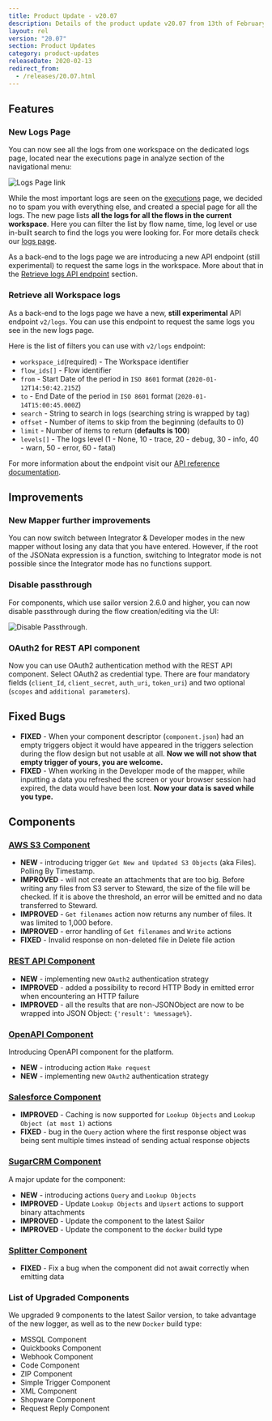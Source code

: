 ```yaml
---
title: Product Update - v20.07
description: Details of the product update v20.07 from 13th of February 2020.
layout: rel
version: "20.07"
section: Product Updates
category: product-updates
releaseDate: 2020-02-13
redirect_from:
  - /releases/20.07.html
---
```


## Features

### New Logs Page

You can now see all the logs from one workspace on the dedicated logs page,
located near the executions page in analyze section of the navigational menu:

![Logs Page link](/assets/img/RN/20.07/logs-page.png)

While the most important logs are seen on the [executions](/getting-started/executions)
page, we decided no to spam you with everything else, and created a special page
for all the logs. The new page lists **all the logs for all the flows in the current workspace**.
Here you can filter the list by flow name, time, log level or use in-built
search to find the logs you were looking for. For more details check our
[logs page](/getting-started/logs-page).

As a back-end to the logs page we are introducing a new API endpoint (still experimental)
to request the same logs in the workspace. More about that in the
[Retrieve logs API endpoint](#retrieve-all-workspace-logs) section.

### Retrieve all Workspace logs

As a back-end to the logs page we have a new, **still experimental** API endpoint `v2/logs`.
You can use this endpoint to request the same logs you see in the new logs page.

Here is the list of filters you can use with `v2/logs` endpoint:

*   `workspace_id`(required) -	The Workspace identifier
*   `flow_ids[]` - Flow identifier
*   `from` - Start Date of the period in `ISO 8601` format (`2020-01-12T14:50:42.215Z`)
*   `to` - End Date of the period in `ISO 8601` format (`2020-01-14T15:00:45.000Z`)
*   `search` - String to search in logs (searching string is wrapped by tag)
*   `offset` - Number of items to skip from the beginning (defaults to 0)
*   `limit`	- Number of items to return (**defaults is 100**)
*   `levels[]` - The logs level (1 - None, 10 - trace, 20 - debug, 30 - info, 40 - warn, 50 - error, 60 - fatal)

For more information about the endpoint visit our [API reference documentation]({{site.data.tenant.apiBaseUri}}docs/v2/#retrieve-all-workspace-logs).

## Improvements

### New Mapper further improvements

You can now switch between Integrator & Developer modes in the new mapper without
losing any data that you have entered. However, if the root of the JSONata
expression is a function, switching to Integrator mode is not possible since the
Integrator mode has no functions support.

### Disable passthrough

For components, which use sailor version 2.6.0 and higher, you can now disable
passthrough during the flow creation/editing via the UI:

![Disable Passthrough](/assets/img/RN/20.07/disable-passthrough.png).

### OAuth2 for REST API component

Now you can use OAuth2 authentication method with the REST API component. Select
OAuth2 as credential type. There are four mandatory fields (`client_Id`,
`client_secret`, `auth_uri`, `token_uri`) and two optional (`scopes` and `additional parameters`).

## Fixed Bugs

*   **FIXED** - When your component descriptor (`component.json`) had an empty triggers object it would have appeared in the triggers selection during the flow design but not usable at all. **Now we will not show that empty trigger of yours, you are welcome.**
*   **FIXED** - When working in the Developer mode of the mapper, while inputting a data you refreshed the screen or your browser session had expired, the data would have been lost. **Now your data is saved while you type.**

## Components

### [AWS S3 Component](/components/aws-s3/)

*   **NEW** - introducing trigger `Get New and Updated S3 Objects` (aka Files). Polling By Timestamp.
*   **IMPROVED** - will not create an attachments that are too big. Before writing any files from S3 server to Steward, the size of the file will be checked. If it is above the threshold, an error will be emitted and no data transferred to Steward.
*   **IMPROVED** - `Get filenames` action now returns any number of files. It was limited to 1,000 before.
*   **IMPROVED** - error handling of `Get filenames` and `Write` actions
*   **FIXED** - Invalid response on non-deleted file in Delete file action

### [REST API Component](/components/rest-api)

*   **NEW** - implementing new `OAuth2` authentication strategy
*   **IMPROVED** - added a possibility to record HTTP Body in emitted error when encountering an HTTP failure
*   **IMPROVED** - all the results that are non-JSONObject are now to be wrapped into JSON Object: `{'result': %message%}`.

### [OpenAPI Component](/components/open-api/)

Introducing OpenAPI component for the platform.

*   **NEW** - introducing action `Make request`
*   **NEW** - implementing new `OAuth2` authentication strategy

### [Salesforce Component](/components/salesforce/)

*   **IMPROVED** -  Caching is now supported for `Lookup Objects` and `Lookup Object (at most 1)` actions
*   **FIXED** - bug in the `Query` action where the first response object was being sent multiple times instead of sending actual response objects

### [SugarCRM Component](/components/sugarcrm/)

A major update for the component:
*   **NEW** - introducing actions `Query` and `Lookup Objects`
*   **IMPROVED** - Update `Lookup Objects` and `Upsert` actions to support binary attachments
*   **IMPROVED** - Update the component to the latest Sailor
*   **IMPROVED** - Update the component to the `docker` build type

### [Splitter Component](/components/splitter)

*   **FIXED** - Fix a bug when the component did not await correctly when emitting data

### List of Upgraded Components

We upgraded 9 components to the latest Sailor version, to take advantage of the
new logger, as well as to the new `Docker` build type:

*   MSSQL Component
*   Quickbooks Component
*   Webhook Component
*   Code Component
*   ZIP Component
*   Simple Trigger Component
*   XML Component
*   Shopware Component
*   Request Reply Component
